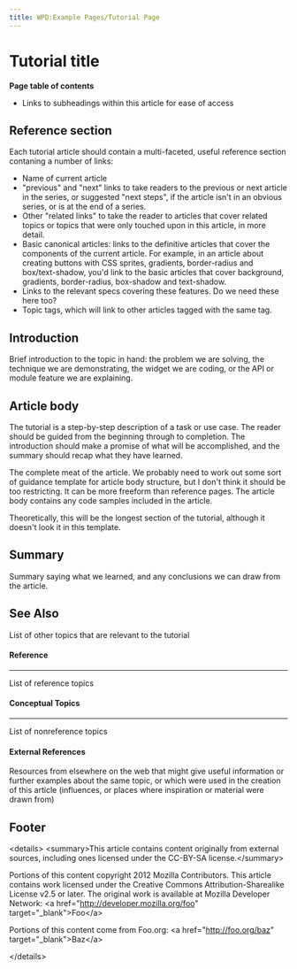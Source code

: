 ```yaml
---
title: WPD:Example Pages/Tutorial Page
---
```

<h1><span class="mw-headline" id="Tutorial_title">Tutorial title</span></h1>
<p><b>Page table of contents</b>
</p>
<ul><li> Links to subheadings within this article for ease of access</li></ul>
<h2><span class="mw-headline" id="Reference_section">Reference section</span></h2>
<p>Each tutorial article should contain a multi-faceted, useful reference section contaning a number of links:
</p>
<ul><li> Name of current article</li>
<li> "previous" and "next" links to take readers to the previous or next article in the series, or suggested "next steps", if the article isn't in an obvious series, or is at the end of a series.</li>
<li> Other "related links" to take the reader to articles that cover related topics or topics that were only touched upon in this article, in more detail.</li>
<li> Basic canonical articles: links to the definitive articles that cover the components of the current article. For example, in an article about creating buttons with CSS sprites, gradients, border-radius and box/text-shadow, you'd link to the basic articles that cover background, gradients, border-radius, box-shadow and text-shadow.</li>
<li> Links to the relevant specs covering these features. Do we need these here too?</li>
<li> Topic tags, which will link to other articles tagged with the same tag.</li></ul>
<h2><span class="mw-headline" id="Introduction">Introduction</span></h2>
<p>Brief introduction to the topic in hand: the problem we are solving, the technique we are demonstrating, the widget we are coding, or the API or module feature we are explaining.
</p>
<h2><span class="mw-headline" id="Article_body">Article body</span></h2>
<p>The tutorial is a step-by-step description of a task or use case. The reader should be guided from the beginning through to completion. The introduction should make a promise of what will be accomplished, and the summary should recap what they have learned.
</p><p>The complete meat of the article. We probably need to work out some sort of guidance template for article body structure, but I don't think it should be too restricting. It can be more freeform than reference pages. The article body contains any code samples included in the article.
</p><p>Theoretically, this will be the longest section of the tutorial, although it doesn't look it in this template.
</p>
<h2><span class="mw-headline" id="Summary">Summary</span></h2>
<p>Summary saying what we learned, and any conclusions we can draw from the article.
</p>
<h2><span class="mw-headline" id="See_Also">See Also</span></h2>
<p>List of other topics that are relevant to the tutorial
</p>
<h4><span class="mw-headline" id="Reference">Reference</span></h4>
<hr />
<p>List of reference topics
</p>
<h4><span class="mw-headline" id="Conceptual_Topics">Conceptual Topics</span></h4>
<hr />
<p>List of nonreference topics
</p>
<h4><span class="mw-headline" id="External_References">External References</span></h4>
<p>Resources from elsewhere on the web that might give useful information or further examples about the same topic, or which were used in the creation of this article (influences, or places where inspiration or material were drawn from)
</p>
<h2><span class="mw-headline" id="Footer">Footer</span></h2>
<p>&lt;details&gt;
	&lt;summary&gt;This article contains content originally from external sources, including ones licensed under the CC-BY-SA license.&lt;/summary&gt;
</p>
	<div>
<p>		Portions of this content copyright 2012 Mozilla Contributors. This article contains work licensed under the Creative Commons Attribution-Sharealike License v2.5 or later. The original work is available at Mozilla Developer Network:
&lt;a href="<a rel="nofollow" class="external free" href="http://developer.mozilla.org/foo">http://developer.mozilla.org/foo</a>" target="_blank"&gt;Foo&lt;/a&gt;
</p>
	</div>
	<div>
<p>		Portions of this content come from Foo.org: &lt;a href="<a rel="nofollow" class="external free" href="http://foo.org/baz">http://foo.org/baz</a>" target="_blank"&gt;Baz&lt;/a&gt;
</p>
	</div>
<p>&lt;/details&gt;
</p>
<!-- Saved in parser cache with key wpwiki:pcache:idhash:210-0!*!*!!*!*!*!esi=1 and timestamp 20150731181611 and revision id 761
 -->
